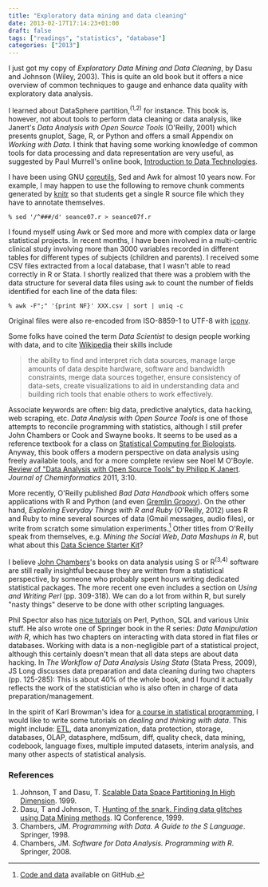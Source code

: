 ```yaml
---
title: "Exploratory data mining and data cleaning"
date: 2013-02-17T17:14:23+01:00
draft: false
tags: ["readings", "statistics", "database"]
categories: ["2013"]
---
```


I just got my copy of *Exploratory Data Mining and Data Cleaning*, by Dasu and Johnson (Wiley, 2003). This is quite an old book but it offers a nice overview of common techniques to gauge and enhance data quality with exploratory data analysis. 

I learned about DataSphere partition,<sup>(1,2)</sup> for instance. This book is, however, not about tools to perform data cleaning or data analysis, like Janert's *Data Analysis with Open Source Tools* (O'Reilly, 2001) which presents gnuplot, Sage, R, or Python and offers a small Appendix on *Working with Data*. I think that having some working knowledge of common tools for data processing and data representation are very useful, as suggested by Paul Murrell's online book, [Introduction to Data Technologies](http://www.stat.auckland.ac.nz/~paul/ItDT/).

I have been using GNU [coreutils](http://www.gnu.org/software/coreutils/), Sed and Awk for almost 10 years now. For example, I may happen to use the following to remove chunk comments generated by [knitr](http://yihui.name/knitr/) so that students get a single R source file which they have to annotate themselves.

```
% sed '/^###/d' seance07.r > seance07f.r
```

I found myself using Awk or Sed more and more with complex data or large statistical projects. In recent months, I have been involved in a multi-centric clinical study involving more than 3000 variables recorded in different tables for different types of subjects (children and parents). I received some CSV files extracted from a local database, that I wasn't able to read correctly in R or Stata. I shortly realized that there was a problem with the data structure for several data files using `awk` to count the number of fields identified for each line of the data files:

```
% awk -F";" '{print NF}' XXX.csv | sort | uniq -c
```

Original files were also re-encoded from ISO-8859-1 to UTF-8 with [iconv](http://www.gnu.org/software/libiconv/).

Some folks have coined the term *Data Scientist* to design people working with data, and to cite [Wikipedia](http://bit.ly/Yo1fWV) their skills include

> the ability to find and interpret rich data sources, manage large amounts of data despite hardware, software and bandwidth constraints, merge data sources together, ensure consistency of data-sets, create visualizations to aid in understanding data and building rich tools that enable others to work effectively.

Associate keywords are often: big data, predictive analytics, data hacking, web scraping, etc. *Data Analysis with Open Source Tools* is one of those attempts to reconcile programming with statistics, although I still prefer John Chambers or Cook and Swayne books. It seems to be used as a reference textbook for a class on [Statistical Computing for Biologists](https://github.com/pmagwene/Bio313). Anyway, this book offers a modern perspective on data analysis using freely available tools, and for a more complete review see
Noel M O'Boyle. [Review of "Data Analysis with Open Source Tools" by Philipp K Janert](http://www.jcheminf.com/content/3/1/10). *Journal of Cheminformatics* 2011, 3:10. 

More recently, O'Reilly published *Bad Data Handbook* which offers some applications with R and Python (and even [Gremlin Groovy](http://bit.ly/11NZOaV)). On the other hand, *Exploring Everyday Things with R and Ruby* (O'Reilly, 2012) uses R and Ruby to mine several sources of data (Gmail messages, audio files), or write from scratch some simulation experiments.[^1] Other titles from O'Reilly speak from themselves, e.g. *Mining the Social Web*, *Data Mashups in R*, but what about this [Data Science Starter Kit](http://shop.oreilly.com/category/get/data-science-kit.do)?

I believe [John Chambers](http://www-stat.stanford.edu/~jmc4/)'s books on data analysis using S or R<sup>(3,4)</sup> software are still really insightful because they are written from a statistical perspective, by someone who probably spent hours writing dedicated statistical packages. The more recent one even includes a section on *Using and Writing Perl* (pp. 309-318). We can do a lot from within R, but surely "nasty things" deserve to be done with other scripting languages.

Phil Spector also has [nice tutorials](http://www.stat.berkeley.edu/users/spector/) on Perl, Python, SQL and various Unix stuff. He also wrote one of Springer book in the R series: *Data Manipulation with R*, which has two chapters on interacting with data stored in flat files or databases. Working with data is a non-negligible part of a statistical project, although this certainly doesn't mean that all data steps are about data hacking. In *The Workflow of Data Analysis Using Stata* (Stata Press, 2009), JS Long discusses data preparation and data cleaning during two chapters (pp. 125-285): This is about 40% of the whole book, and I found it actually reflects the work of the statistician who is also often in charge of data preparation/management.

In the spirit of Karl Browman's idea for [a course in statistical programming](http://bit.ly/VsoJyd), I would like to write some tutorials on *dealing and thinking with data*. This might include: [ETL](http://fr.wikipedia.org/wiki/Extract_Transform_Load), data anonymization, data protection, storage, databases, OLAP, datasphere, md5sum, diff, quality check, data mining, codebook, language fixes, multiple imputed datasets, interim analysis, and many other aspects of statistical analysis.


### References

1. Johnson, T and Dasu, T. [Scalable Data Space Partitioning In High Dimension](http://bit.ly/14ZnFlH). 1999.
2. Dasu, T and Johnson, T. [Hunting of the snark. Finding data glitches using Data Mining methods](http://bit.ly/WPCJ3B). IQ Conference, 1999.
3. Chambers, JM. *Programming with Data. A Guide to the S Language*. Springer, 1998.
4. Chambers, JM. *Software for Data Analysis. Programming with R*. Springer, 2008. 


[^1]: [Code and data](https://github.com/sausheong/everyday) available on GitHub.
